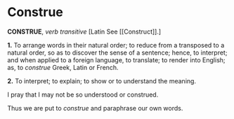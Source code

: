 # Construe

**CONSTRUE**, _verb transitive_ \[Latin See [[Construct]].\]

**1.** To arrange words in their natural order; to reduce from a transposed to a natural order, so as to discover the sense of a sentence; hence, to interpret; and when applied to a foreign language, to translate; to render into English; as, to _construe_ Greek, Latin or French.

**2.** To interpret; to explain; to show or to understand the meaning.

I pray that I may not be so understood or construed.

Thus we are put to _construe_ and paraphrase our own words.